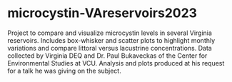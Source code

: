 # microcystin-VAreservoirs2023
Project to compare and visualize microcystin levels in several Virginia reservoirs.  Includes box-whisker and scatter plots to highlight monthly variations and compare littoral versus lacustrine concentrations. Data collected by Virginia DEQ and Dr. Paul Bukaveckas of the Center for Environmental Studies at VCU. Analysis and plots produced at his request for a talk he was giving on the subject.
